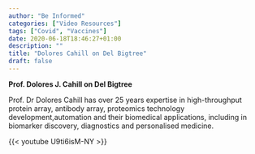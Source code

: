 ```yaml
---
author: "Be Informed"
categories: ["Video Resources"]
tags: ["Covid", "Vaccines"]
date: 2020-06-18T18:46:27+01:00
description: ""
title: "Dolores Cahill on Del Bigtree"
draft: false
---
```


**Prof. Dolores J. Cahill on Del Bigtree**

Prof. Dr Dolores Cahill has over 25 years expertise in high-throughput protein array, antibody array, proteomics technology development,automation and their biomedical applications, including in biomarker discovery, diagnostics and personalised medicine.

{{< youtube U9ti6isM-NY >}}
